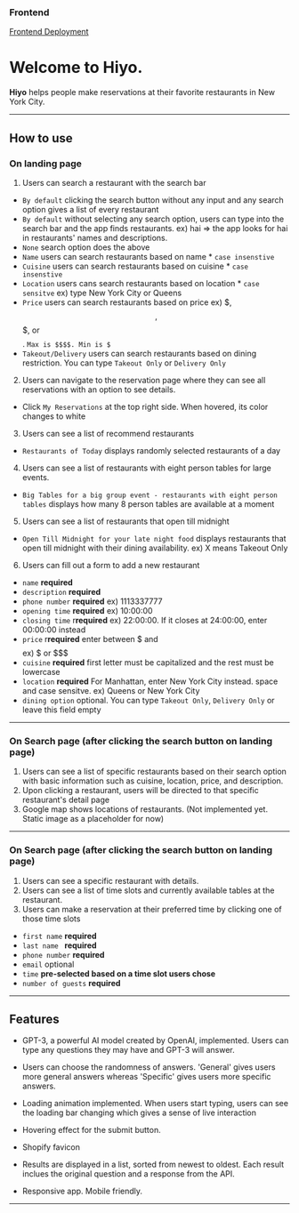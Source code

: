 ### Frontend
[Frontend Deployment](https://verdant-paletas-443b1f.netlify.app)

# Welcome to Hiyo. 

**Hiyo** helps people make reservations at their favorite restaurants in New York City. 

---

## How to use 

### On landing page

1) Users can search a restaurant with the search bar
- ```By default``` clicking the search button without any input and any search option gives a list of every restaurant
- ```By default``` without selecting any search option, users can type into the search bar and the app finds restaurants. ex) hai => the app looks for hai in restaurants' names and descriptions. 
- ```None``` search option does the above
- ```Name``` users can search restaurants based on name * `case insenstive`
- ```Cuisine``` users can search restaurants based on cuisine * `case insenstive`
- ```Location``` users cans search restaurants based on location * `case sensitve` ex) type New York City or Queens
- ```Price``` users can search restaurants based on price  ex) $, $$, $$$, or $$$$. `Max is $$$$. Min is $`
- ```Takeout/Delivery``` users can search restaurants based on dining restriction. You can type `Takeout Only` or `Delivery Only`
2) Users can navigate to the reservation page where they can see all reservations with an option to see details.
- Click `My Reservations` at the top right side. When hovered, its color changes to white
3) Users can see a list of recommend restaurants 
- `Restaurants of Today` displays randomly selected restaurants of a day
4) Users can see a list of restaurants with eight person tables for large events.
- ```Big Tables for a big group event - restaurants with eight person tables``` displays how many 8 person tables are available at a moment
5) Users can see a list of restaurants that open till midnight
- ```Open Till Midnight for your late night food``` displays restaurants that open till midnight with their dining availability. ex) X means Takeout Only
6) Users can fill out a form to add a new restaurant
- ```name``` **required** 
- ```description``` **required** 
- ```phone number``` **required** ex) 1113337777
- ```opening time``` **required** ex) 10:00:00 
- ```closing time``` r**required** ex) 22:00:00. If it closes at 24:00:00, enter 00:00:00 instead
- ```price``` r**required** enter between $ and $$$$ ex) $ or $$$
- ```cuisine``` **required** first letter must be capitalized and the rest must be lowercase
- ```location``` **required** For Manhattan, enter New York City instead. space and case sensitve. ex) Queens or New York City
- ```dining option``` optional. You can type `Takeout Only`, `Delivery Only` or leave this field empty

---
### On Search page (after clicking the search button on landing page) 
1) Users can see a list of specific restaurants based on their search option with basic information such as cuisine, location, price, and description.
2) Upon clicking a restaurant, users will be directed to that specific restaurant's detail page
3) Google map shows locations of restaurants. (Not implemented yet. Static image as a placeholder for now)

---
### On Search page (after clicking the search button on landing page) 
1) Users can see a specific restaurant with details.
2) Users can see a list of time slots and currently available tables at the restaurant.
3) Users can make a reservation at their preferred time by clicking one of those time slots
- `first name` **required**
- `last name ` **required**
- `phone number` **required**
- `email` optional
- `time` **pre-selected based on a time slot users chose**
- `number of guests` **required**
---

## Features

- GPT-3, a powerful AI model created by OpenAI, implemented. Users can type any questions they may have and GPT-3 will answer.

- Users can choose the randomness of answers. 'General' gives users more general answers whereas 'Specific' gives users more specific answers.

- Loading animation implemented. When users start typing, users can see the loading bar changing which gives a sense of live interaction

- Hovering effect for the submit button. 

- Shopify favicon

- Results are displayed in a list, sorted from newest to oldest. Each result inclues the original question and a response from the API.

- Responsive app. Mobile friendly. 


---



